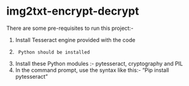 # img2txt-encrypt-decrypt
There are some pre-requisites to run this project:-
1.	Install Tesseract engine provided with the code
2.      Python should be installed
3.	Install these Python modules :- pytesseract, cryptography and PIL
4.	In the command prompt, use the syntax like this:-
“Pip install pytesseract” 
